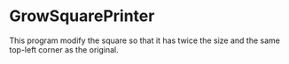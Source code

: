 # GrowSquarePrinter
This program modify the square so that it has twice the size and the same top-left corner as the original.

